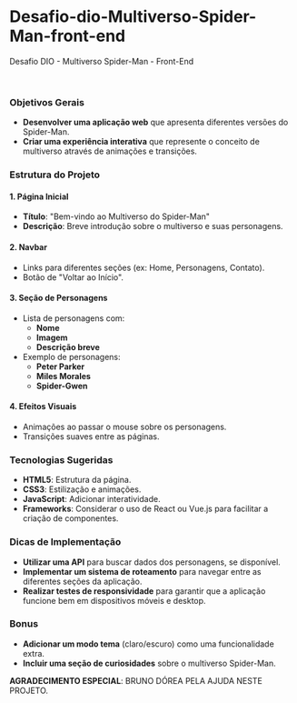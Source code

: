 # Desafio-dio-Multiverso-Spider-Man-front-end

Desafio DIO -  Multiverso Spider-Man - Front-End

​    
### Objetivos Gerais

- **Desenvolver uma aplicação web** que apresenta diferentes versões do Spider-Man.
- **Criar uma experiência interativa** que represente o conceito de multiverso através de animações e transições.

### Estrutura do Projeto

#### 1. **Página Inicial**

- **Título**: "Bem-vindo ao Multiverso do Spider-Man"
- **Descrição**: Breve introdução sobre o multiverso e suas personagens.

#### 2. **Navbar**

- Links para diferentes seções (ex: Home, Personagens, Contato).
- Botão de "Voltar ao Início".

#### 3. **Seção de Personagens**

- Lista de personagens com:
  - **Nome**
  - **Imagem**
  - **Descrição breve**
- Exemplo de personagens:
  - **Peter Parker**
  - **Miles Morales**
  - **Spider-Gwen**

#### 4. **Efeitos Visuais**

- Animações ao passar o mouse sobre os personagens.
- Transições suaves entre as páginas.

### Tecnologias Sugeridas

- **HTML5**: Estrutura da página.
- **CSS3**: Estilização e animações.
- **JavaScript**: Adicionar interatividade.
- **Frameworks**: Considerar o uso de React ou Vue.js para facilitar a criação de componentes.

### Dicas de Implementação

- **Utilizar uma API** para buscar dados dos personagens, se disponível.
- **Implementar um sistema de roteamento** para navegar entre as diferentes seções da aplicação.
- **Realizar testes de responsividade** para garantir que a aplicação funcione bem em dispositivos móveis e desktop.

### Bonus

- **Adicionar um modo tema** (claro/escuro) como uma funcionalidade extra.
- **Incluir uma seção de curiosidades** sobre o multiverso Spider-Man.



**AGRADECIMENTO ESPECIAL**:  BRUNO DÓREA PELA AJUDA NESTE PROJETO.

​         


